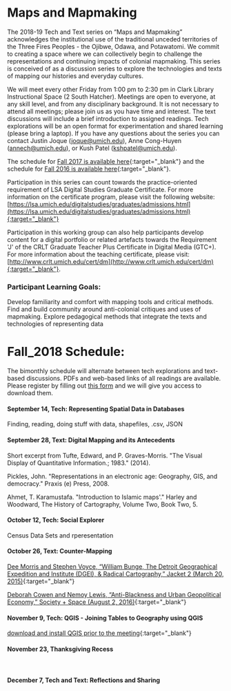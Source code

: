 # Maps and Mapmaking

The 2018-19 Tech and Text series on “Maps and Mapmaking” acknowledges the institutional use of the traditional unceded territories of the Three Fires Peoples - the Ojibwe, Odawa, and Potawatomi. We commit to creating a space where we can collectively begin to challenge the representations and continuing impacts of colonial mapmaking. This series is conceived of as a discussion series to explore the technologies and texts of mapping our histories and everyday cultures. 

We will meet every other Friday from 1:00 pm to 2:30 pm in Clark Library Instructional Space (2 South Hatcher). Meetings are open to everyone, at any skill level, and from any disciplinary background. It is not necessary to attend all meetings; please join us as you have time and interest. The text discussions will include a brief introduction to assigned readings. Tech explorations will be an open format for experimentation and shared learning (please bring a laptop). If you have any questions about the series you can contact Justin Joque (joque@umich.edu), Anne Cong-Huyen (annech@umich.edu), or Kush Patel (kshpatel@umich.edu). 

The schedule for [Fall 2017 is available here](https://clarkdatalabs.github.io/techandtexts/fall_2017){:target="_blank"} and the schedule for [Fall 2016 is available here](https://clarkdatalabs.github.io/techandtexts/fall_2016){:target="_blank"}.

Participation in this series can count towards the practice-oriented requirement of LSA Digital Studies Graduate Certificate. For more information on the certificate program, please visit the following website: [https://lsa.umich.edu/digitalstudies/graduates/admissions.html](https://lsa.umich.edu/digitalstudies/graduates/admissions.html){:target="_blank"}

Participation in this working group can also help participants develop content for a digital portfolio or related artefacts towards the Requirement 'J' of the CRLT Graduate Teacher Plus Certificate in Digital Media (GTC+). For more information about the teaching certificate, please visit: [http://www.crlt.umich.edu/cert/dm](http://www.crlt.umich.edu/cert/dm){:target="_blank"}.

### Participant Learning Goals: 
Develop familiarity and comfort with mapping tools and critical methods.
Find and build community around anti-colonial critiques and uses of mapmaking.
Explore pedagogical methods that integrate the texts and technologies of representing data 

# Fall_2018 Schedule:

The bimonthly schedule will alternate between tech explorations and text-based discussions. PDFs and web-based links of all readings are available. Please register by filling out [this form]() and we will give you access to download them.

#### September 14, Tech: Representing Spatial Data in Databases
Finding, reading, doing stuff with data, shapefiles, .csv, JSON

#### September 28, Text: Digital Mapping and its Antecedents
Short excerpt from Tufte, Edward, and P. Graves-Morris. "The Visual Display of Quantitative Information.; 1983." (2014).

Pickles, John. "Representations in an electronic age: Geography, GIS, and democracy." Praxis (e) Press, 2008.

Ahmet, T. Karamustafa. "Introduction to Islamic maps'." Harley and Woodward, The History of Cartography, Volume Two, Book Two, 5.

#### October 12, Tech: Social Explorer 
Census Data Sets and rperesentation

#### October 26, Text: Counter-Mapping
[Dee Morris and Stephen Voyce, “William Bunge, The Detroit Geographical Expedition and Institute (DGEI), & Radical Cartography,” Jacket 2 (March 20, 2015)](http://jacket2.org/commentary/william-bunge-dgei-radical-cartography){:target="_blank"} 

[Deborah Cowen and Nemoy Lewis, “Anti-Blackness and Urban Geopolitical Economy,” Society + Space (August 2, 2016)](http://societyandspace.org/2016/08/02/anti-blackness-and-urban-geopolitical-economy-deborah-cowen-and-nemoy-lewis/){:target="_blank"}

#### November 9, Tech: QGIS - Joining Tables to Geography using QGIS
[download and install QGIS prior to the meeting](https://qgis.org/en/site/){:target="_blank"}

#### November 23, Thanksgiving Recess
&nbsp;
#### December 7, Tech and Text: Reflections and Sharing

